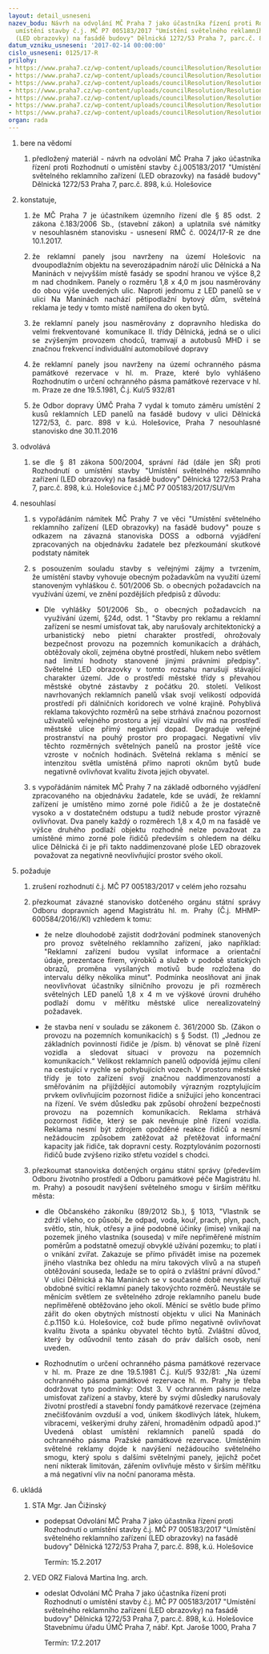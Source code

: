 ```yaml
---
layout: detail_usneseni
nazev_bodu: Návrh na odvolání MČ Praha 7 jako účastníka řízení proti Rozhodnutí o
  umístění stavby č.j. MČ P7 005183/2017 "Umístění světelného reklamního zařízení
  (LED obrazovky) na fasádě budovy" Dělnická 1272/53 Praha 7, parc.č. 898, k.ú. Holešovice
datum_vzniku_usneseni: '2017-02-14 00:00:00'
cislo_usneseni: 0125/17-R
prilohy:
- https://www.praha7.cz/wp-content/uploads/councilResolution/Resolutions/28578/export/c1duvodovazprava~166344.doc
- https://www.praha7.cz/wp-content/uploads/councilResolution/Resolutions/28578/export/c2dopis~166343.doc
- https://www.praha7.cz/wp-content/uploads/councilResolution/Resolutions/28578/export/c3Rozhodnutioumistenistavby~166342.pdf
- https://www.praha7.cz/wp-content/uploads/councilResolution/Resolutions/28578/export/c4stanoviskoODA~166341.pdf
- https://www.praha7.cz/wp-content/uploads/councilResolution/Resolutions/28578/export/c5usn002417R~166340.pdf
- https://www.praha7.cz/wp-content/uploads/councilResolution/Resolutions/28578/export/c6stanoviskoODO~166339.rtf
- https://www.praha7.cz/wp-content/uploads/councilResolution/Resolutions/28578/export/export~296759.pdf
organ: rada
---
```

<ol class="urzList_view" id="urzList">
<li id="" class="urzClass1"><span name="1">bere na vědomí</span> 
<ol class="urzOlClass">
<li id="" class="urzClass2" style="TEXT-ALIGN: justify"><span><p style="TEXT-ALIGN: justify" data-mce-style="text-align: justify;">předložený materiál - návrh na odvolání MČ Praha 7 jako účastníka řízení proti Rozhodnutí o umístění stavby č.j.005183/2017 "Umístění světelného reklamního zařízení (LED obrazovky) na fasádě budovy" Dělnická 1272/53 Praha 7, parc.č. 898, k.ú. Holešovice</p></span></li></ol></li>
<li id="" class="urzClass1"><span name="50">konstatuje,</span> 
<ol class="urzOlClass">
<li id="" class="urzClass2" style="TEXT-ALIGN: justify"><span><p style="TEXT-ALIGN: justify" data-mce-style="text-align: justify;">že MČ Praha 7 je účastníkem územního řízení dle § 85 odst. 2 zákona č.183/2006 Sb., (stavební zákon) a uplatnila své námitky v&nbsp;nesouhlasném stanovisku - usnesení RMČ&nbsp;č. 0024/17-R ze dne 10.1.2017.</p></span></li>
<li id="" class="urzClass2" style="TEXT-ALIGN: justify"><span><p style="TEXT-ALIGN: justify" data-mce-style="text-align: justify;">že reklamní panely jsou&nbsp;navrženy na území Holešovic na dvoupodlažním objektu na severozápadním nároží ulic Dělnická a Na Maninách v nejvyšším místě fasády se spodní hranou ve výšce 8,2 m nad chodníkem. Panely o rozměru 1,8 x 4,0 m jsou nasměrovány do obou výše uvedených ulic. Naproti jednomu z LED panelů se v ulici Na Maninách nachází pětipodlažní bytový dům, světelná reklama je tedy v tomto místě namířena do oken bytů.</p></span></li>
<li id="" class="urzClass2" style="TEXT-ALIGN: justify"><span><p style="TEXT-ALIGN: justify" data-mce-style="text-align: justify;">že reklamní panely jsou&nbsp;nasměrovány z dopravního hlediska&nbsp;do velmi frekventované&nbsp; komunikace II. třídy&nbsp;Dělnická,&nbsp;jedná se o&nbsp;ulici se zvýšeným&nbsp;provozem chodců, tramvají a autobusů MHD i&nbsp;se značnou&nbsp;frekvencí individuální automobilové dopravy</p></span></li>
<li id="" class="urzClass2" style="TEXT-ALIGN: justify"><span><p style="TEXT-ALIGN: justify" data-mce-style="text-align: justify;">že reklamní panely jsou&nbsp;navrženy na území ochranného pásma památkové rezervace v hl. m. Praze, které bylo vyhlášeno Rozhodnutím o určení ochranného pásma památkové rezervace v hl. m. Praze ze dne 19.5.1981, Č.j. Kul/5 932/81</p></span></li>
<li id="" class="urzClass2" style="TEXT-ALIGN: justify"><span><p style="TEXT-ALIGN: justify" data-mce-style="text-align: justify;">že Odbor dopravy ÚMČ Praha 7 vydal k tomuto záměru umístění 2 kusů reklamních LED panelů na fasádě budovy v ulici Dělnická 1272/53, č. parc. 898 v k.ú. Holešovice, Praha 7 nesouhlasné stanovisko dne 30.11.2016</p></span></li></ol></li>
<li id="" class="urzClass1"><span name="14">odvolává</span> 
<ol class="urzOlClass">
<li id="" class="urzClass2" style="TEXT-ALIGN: justify"><span><p style="TEXT-ALIGN: justify" data-mce-style="text-align: justify;">se&nbsp;dle § 81 zákona 500/2004, správní řád (dále jen SŘ) proti Rozhodnutí o umístění stavby "Umístění světelného reklamního zařízení (LED obrazovky) na fasádě budovy" Dělnická 1272/53 Praha 7, parc.č. 898, k.ú. Holešovice č.j.MČ P7 005183/2017/SU/Vm</p></span></li></ol></li>
<li id="" class="urzClass1"><span name="11">nesouhlasí</span> 
<ol class="urzOlClass">
<li id="" class="urzClass2" style="TEXT-ALIGN: justify"><span><p style="TEXT-ALIGN: justify" data-mce-style="text-align: justify;">s vypořádáním námitek MČ Prahy 7 ve věci "Umístění světelného reklamního zařízení (LED obrazovky) na fasádě budovy" pouze s odkazem na závazná stanoviska DOSS a odborná vyjádření zpracovaných na objednávku žadatele bez přezkoumání skutkové podstaty námitek</p></span></li>
<li id="" class="urzClass2" style="TEXT-ALIGN: justify"><span><p style="TEXT-ALIGN: justify" data-mce-style="text-align: justify;">s posouzením souladu stavby s veřejnými zájmy&nbsp;a tvrzením, že&nbsp;umístění stavby vyhovuje obecným požadavkům na využití území stanoveným vyhláškou č. 501/2006 Sb. o obecných požadavcích na využívání území, ve znění pozdějších předpisů z důvodu:</p></span>
<ul class="urzUlClass">
<li id="" class="urzClass3" style="TEXT-ALIGN: justify"><span><p style="TEXT-ALIGN: justify" data-mce-style="text-align: justify;">Dle vyhlášky 501/2006 Sb., o obecných požadavcích na využívání území, §24d, odst. 1 "Stavby pro reklamu a reklamní zařízení se nesmí umisťovat tak, aby narušovaly architektonický a urbanistický nebo pietní charakter prostředí, ohrožovaly bezpečnost provozu na pozemních komunikacích a dráhách, obtěžovaly okolí, zejména obytné prostředí, hlukem nebo světlem nad limitní hodnoty stanovené jinými právními předpisy". Světelné LED obrazovky v tomto rozsahu narušují stávající charakter území. Jde o prostředí městské třídy s převahou městské obytné zástavby z počátku 20. století. Velikost navrhovaných reklamních panelů však svojí velikostí odpovídá prostředí při dálničních koridorech ve volné krajině. Pohyblivá reklama takovýchto rozměrů na sebe strhává značnou pozornost uživatelů veřejného prostoru a její vizuální vliv má na prostředí městské ulice přímý negativní dopad. Degraduje veřejné prostranství na pouhý prostor pro propagaci. Negativní vliv těchto rozměrných světelných panelů na prostor ještě více vzroste v nočních hodinách. Světelná reklama s měnící se intenzitou světla umístěná přímo naproti oknům bytů bude negativně ovlivňovat kvalitu života jejich obyvatel.</p></span></li></ul></li>
<li id="" class="urzClass2" style="TEXT-ALIGN: justify"><span><p style="TEXT-ALIGN: justify" data-mce-style="text-align: justify;">s vypořádáním námitek MČ Prahy 7&nbsp;na základě&nbsp;odborného vyjádření zpracovaného na objednávku žadatele, kde se uvádí, že reklamní zařízení je umístěno mimo zorné pole řidičů a že je dostatečně vysoko a v dostatečném odstupu&nbsp;a tudíž nebude prostor výrazně ovlivňovat. Dva panely každý&nbsp;o rozměrech 1,8 x 4,0 m&nbsp;na fasádě ve výšce druhého podlaží objektu rozhodně nelze považovat za umístěné mimo zorné pole řidičů především s ohledem na délku ulice Dělnická či je&nbsp;při takto naddimenzované ploše LED obrazovek &nbsp;považovat za&nbsp;negativně neovlivňující prostor svého&nbsp;okolí.</p></span></li></ol></li>
<li id="" class="urzClass1"><span name="62">požaduje</span> 
<ol class="urzOlClass">
<li id="" class="urzClass2" style="TEXT-ALIGN: justify"><span><p style="TEXT-ALIGN: justify" data-mce-style="text-align: justify;">zrušení&nbsp;rozhodnutí č.j. MČ P7 005183/2017 v celém jeho rozsahu</p></span></li>
<li id="" class="urzClass2" style="TEXT-ALIGN: justify"><span><p style="TEXT-ALIGN: justify" data-mce-style="text-align: justify;">přezkoumat závazné&nbsp;stanovisko dotčeného orgánu státní správy Odboru dopravních agend Magistrátu hl. m. Prahy (Č.j. MHMP-600584/2016//Kl) vzhledem k tomu:</p></span>
<ul class="urzUlClass">
<li id="" class="urzClass3" style="TEXT-ALIGN: justify"><span><p style="TEXT-ALIGN: justify" data-mce-style="text-align: justify;">že nelze dlouhodobě zajistit dodržování podmínek stanovených pro provoz světelného reklamního zařízení, jako například: "Reklamní zařízení budou vysílat informace a orientační údaje,&nbsp;prezentace firem, výrobků a služeb&nbsp;v podobě statických obrazů, proměna vysílaných motivů bude rozložena do intervalu&nbsp;délky několika minut". Podmínka neoslňovat ani jinak neovlivňovat účastníky silničního provozu je&nbsp;při rozměrech světelných LED&nbsp;panelů 1,8 x 4 m ve výškové úrovni druhého podlaží domu v měřítku městské ulice nerealizovatelný požadavek.</p></span></li>
<li id="" class="urzClass3" style="TEXT-ALIGN: justify"><span><p style="TEXT-ALIGN: justify" data-mce-style="text-align: justify;">že stavba není v souladu&nbsp;se zákonem č. 361/2000 Sb. (Zákon o provozu na pozemních komunikacích) s § 5odst. (1) „Jednou ze základních povinností řidiče je /písm. b) věnovat se plně řízení vozidla a sledovat situaci v provozu na pozemních komunikacích.“ Velikost reklamních panelů odpovídá jejímu cílení na cestující v rychle se pohybujících vozech. V prostoru městské třídy je toto zařízení svojí značnou naddimenzovaností a směřováním na přijíždějící automobily výrazným rozptylujícím prvkem ovlivňujícím pozornost řidiče a snižující jeho koncentraci na řízení. Ve svém důsledku pak způsobí ohrožení bezpečnosti provozu na pozemních komunikacích. Reklama strhává pozornost řidiče, který se pak nevěnuje plně řízení vozidla. Reklama nesmí být zdrojem opožděné reakce řidičů a nesmí nežádoucím způsobem zatěžovat až přetěžovat informační kapacity jak řidiče, tak dopravní cesty. Rozptylováním pozornosti řidičů bude zvýšeno riziko střetu vozidel s chodci.</p></span></li></ul></li>
<li id="" class="urzClass2" style="TEXT-ALIGN: justify"><span><p style="TEXT-ALIGN: justify" data-mce-style="text-align: justify;">přezkoumat stanoviska dotčených orgánu státní správy (především Odboru životního prostředí a Odboru památkové péče Magistrátu hl. m. Prahy)&nbsp;a posoudit navýšení světelného smogu v širším měřítku města:</p></span>
<ul class="urzUlClass">
<li id="" class="urzClass3" style="TEXT-ALIGN: justify"><span><p style="TEXT-ALIGN: justify" data-mce-style="text-align: justify;">dle Občanského zákoníku (89/2012 Sb.), § 1013, "Vlastník se zdrží všeho, co působí, že odpad, voda, kouř, prach, plyn, pach, světlo, stín, hluk, otřesy a jiné podobné účinky (imise) vnikají na pozemek jiného vlastníka (souseda) v míře nepřiměřené místním poměrům a podstatně omezují obvyklé užívání pozemku; to platí i o vnikání zvířat. Zakazuje se přímo přivádět imise na pozemek jiného vlastníka bez ohledu na míru takových vlivů a na stupeň obtěžování souseda, ledaže se to opírá o zvláštní právní důvod." V ulici Dělnická a Na Maninách se v současné době nevyskytují obdobné svítící reklamní panely takovýchto rozměrů. Neustále se měnícím světlem ze světelného zdroje reklamního panelu bude nepřiměřeně obtěžováno jeho okolí. Měnící se světlo bude přímo zářit do oken obytných místností objektu v ulici Na Maninách č.p.1150 k.ú. Holešovice, což bude přímo negativně ovlivňovat kvalitu života a spánku obyvatel těchto bytů. Zvláštní důvod, který by odůvodnil tento zásah do práv dalších osob, není uveden.</p></span></li>
<li id="" class="urzClass3" style="TEXT-ALIGN: justify"><span><p style="TEXT-ALIGN: justify" data-mce-style="text-align: justify;">Rozhodnutím o určení ochranného pásma památkové rezervace v hl. m. Praze ze dne 19.5.1981 Č.j. Kul/5 932/81: „Na území ochranného pásma památkové rezervace hl. m. Prahy je třeba dodržovat tyto podmínky: Odst 3. V ochranném pásmu nelze umisťovat zařízení a stavby, které by svými důsledky narušovaly životní prostředí a stavební fondy památkové rezervace (zejména znečišťováním ovzduší a vod, únikem škodlivých látek, hlukem, vibracemi, veškerými druhy záření, hromaděním odpadů apod.)“ Uvedená oblast umístění reklamních panelů spadá do ochranného pásma Pražské památkové rezervace. Umístěním světelné reklamy dojde k navýšení nežádoucího světelného smogu, který spolu s dalšími světelnými panely, jejichž počet není nikterak limitován, zářením ovlivňuje město v širším měřítku a má negativní vliv na noční panorama města.</p></span></li></ul></li></ol></li><li class="urzClass1" id="urzUkoly"><span name="1">ukládá</span><ol class="urzOlClass"><li class="urzClass2"><span><p>STA Mgr. Jan Čižinský</p></span><ul class="urzUlClass"><li class="urzClass3"><span><p>podepsat Odvolání MČ Praha 7 jako účastníka řízení proti Rozhodnutí o umístění stavby č.j. MČ P7 005183/2017 "Umístění světelného reklamního zařízení (LED obrazovky) na fasádě budovy" Dělnická 1272/53 Praha 7, parc.č. 898, k.ú. Holešovice</p></span><span class="urzUkolTermin">  Termín:&nbsp;15.2.2017</span></li></ul></li><li class="urzClass2"><span><p>VED ORZ Fialová Martina Ing. arch.</p></span><ul class="urzUlClass"><li class="urzClass3"><span><p>odeslat Odvolání MČ Praha 7 jako účastníka řízení proti Rozhodnutí o umístění stavby č.j. MČ P7 005183/2017 "Umístění světelného reklamního zařízení (LED obrazovky) na fasádě budovy" Dělnická 1272/53 Praha 7, parc.č. 898, k.ú. Holešovice Stavebnímu úřadu ÚMČ Praha 7, nábř. Kpt. Jaroše 1000, Praha 7</p></span><span class="urzUkolTermin">  Termín:&nbsp;17.2.2017</span></li></ul></li></ol></li>
</ol>
